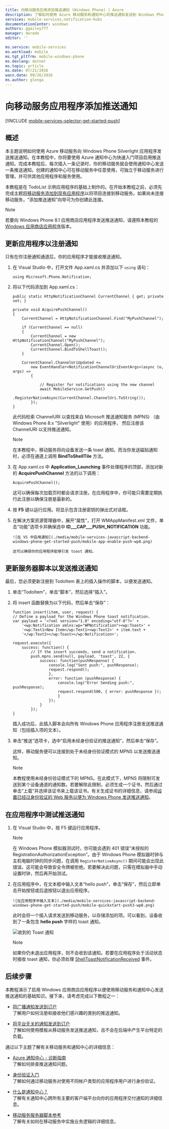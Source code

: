 ```yaml
---
title: 向移动服务应用添加推送通知 (Windows Phone) | Azure
description: 了解如何使用 Azure 移动服务和通知中心将推送通知发送到 Windows Phone 应用。
services: mobile-services,notification-hubs
documentationCenter: windows
authors: ggailey777
manager: dwrede
editor: ''

ms.service: mobile-services
ms.workload: mobile
ms.tgt_pltfrm: mobile-windows-phone
ms.devlang: dotnet
ms.topic: article
ms.date: 07/21/2016
wacn.date: 09/26/2016
ms.author: glenga
---
```


#  向移动服务应用程序添加推送通知

[!INCLUDE [mobile-services-selector-get-started-push](../../includes/mobile-services-selector-get-started-push.md)]

## 概述

本主题说明如何使用 Azure 移动服务向 Windows Phone Silverlight 应用程序发送推送通知。在本教程中，你将要使用 Azure 通知中心为快速入门项目启用推送通知。完成本教程后，每次插入一条记录时，你的移动服务就会使用通知中心发送一条推送通知。创建的通知中心可在移动服务中任意使用，可独立于移动服务进行管理，并可供其他应用程序和服务使用。

本教程是在 TodoList 示例应用程序的基础上制作的。在开始本教程之前，必须先完成主题[将移动服务添加到现有应用程序]以将项目连接到移动服务。如果尚未连接移动服务，“添加推送通知”向导可为你创建此连接。

>[!NOTE]
>若要向 Windows Phone 8.1 应用商店应用程序发送推送通知，请遵照本教程的 [Windows 应用商店应用程序](./mobile-services-javascript-backend-windows-universal-dotnet-get-started-push.md)版本。

## <a id="update-app"></a>更新应用程序以注册通知

只有在你注册通知通道后，你的应用程序才能接收推送通知。

1. 在 Visual Studio 中，打开文件 App.xaml.cs 并添加以下 `using` 语句：

    ```
    using Microsoft.Phone.Notification;
    ```

3. 将以下代码添加到 App.xaml.cs：

    ```
    public static HttpNotificationChannel CurrentChannel { get; private set; }

    private void AcquirePushChannel()
    {
        CurrentChannel = HttpNotificationChannel.Find("MyPushChannel");

        if (CurrentChannel == null)
        {
            CurrentChannel = new HttpNotificationChannel("MyPushChannel");
            CurrentChannel.Open();
            CurrentChannel.BindToShellToast();
        }

        CurrentChannel.ChannelUriUpdated +=
            new EventHandler<NotificationChannelUriEventArgs>(async (o, args) =>
            {

                // Register for notifications using the new channel
                await MobileService.GetPush()
                    .RegisterNativeAsync(CurrentChannel.ChannelUri.ToString());
            });
    }
    ```

    此代码检索 ChannelURI 以查找来自 Microsoft 推送通知服务 (MPNS) （由 Windows Phone 8.x "Silverlight" 使用）的应用程序， 然后注册该 ChannelURI 以支持推送通知。

    >[!NOTE]
    >在本教程中，移动服务将向设备发送一条 toast 通知。而当你发送磁贴通知时，必须在通道上调用 **BindToShellTile** 方法。

3. 在 App.xaml.cs 中 **Application\_Launching** 事件处理程序的顶部，添加对新的 **AcquirePushChannel** 方法的以下调用：

    ```
    AcquirePushChannel();
    ```

    这可以确保每次加载页时都会请求注册。在应用程序中，你可能只需要定期执行此注册以确保注册是最新的。

5. 按 **F5** 键以运行应用。将显示包含注册密钥的弹出式对话框。

5. 在解决方案资源管理器中，展开“属性”，打开 WMAppManifest.xml 文件，单击“功能”选项卡并确保选中 **ID\_\_\_CAP\_\_\_PUSH\_NOTIFICATION** 功能。

       ![在 VS 中启用通知](./media/mobile-services-javascript-backend-windows-phone-get-started-push/mobile-app-enable-push-wp8.png)

       这可以确保你的应用程序能够引发 toast 通知。

## <a id="update-scripts"></a>更新服务器脚本以发送推送通知

最后，您必须更新注册到 TodoItem 表上的插入操作的脚本，以便发送通知。

1. 单击“TodoItem”，单击“脚本”，然后选择“插入”。 

2. 将 insert 函数替换为以下代码，然后单击“保存”：

    ```
    function insert(item, user, request) {
    // Define a payload for the Windows Phone toast notification.
    var payload = '<?xml version="1.0" encoding="utf-8"?>' +
        '<wp:Notification xmlns:wp="WPNotification"><wp:Toast>' +
        '<wp:Text1>New Item</wp:Text1><wp:Text2>' + item.text + 
        '</wp:Text2></wp:Toast></wp:Notification>';

    request.execute({
        success: function() {
            // If the insert succeeds, send a notification.
            push.mpns.send(null, payload, 'toast', 22, {
                success: function(pushResponse) {
                    console.log("Sent push:", pushResponse);
                    request.respond();
                    },              
                    error: function (pushResponse) {
                        console.log("Error Sending push:", pushResponse);
                        request.respond(500, { error: pushResponse });
                        }
                    });
                }
            });      
    }
    ```

    插入成功后，此插入脚本会向所有 Windows Phone 应用程序注册发送推送通知（包括插入项的文本）。

3. 单击“推送”选项卡，选中“启用未经身份验证的推送通知”，然后单击“保存”。

    这样，移动服务便可以连接到处于未经身份验证模式的 MPNS 以发送推送通知。

    >[!NOTE]
    >本教程使用未经身份验证模式下的 MPNS。在此模式下，MPNS 将限制可发送到某个设备通道的通知数。若要解除此限制，必须生成一个证书，然后通过单击“上载”并选择该证书来上载该证书。有关生成证书的详细信息，请参阅[设置已经过身份验证的 Web 服务以便为 Windows Phone 发送推送通知]。

## <a id="test"></a>在应用程序中测试推送通知

1. 在 Visual Studio 中，按 F5 键运行应用程序。

    >[!NOTE]
    >在 Windows Phone 模拟器测试时，你可能会遇到 401 错误“未授权的 RegistrationAuthorizationException”。由于 Windows Phone 模拟器时钟与主机电脑时钟的同步问题，在调用 `RegisterNativeAsync()` 期间可能会出现此错误。这可能会导致安全令牌被拒绝。若要解决此问题，只需在模拟器中手动设置时钟，然后再开始测试。

5. 在应用程序中，在文本框中输入文本“hello push”，单击“保存”，然后立即单击开始按钮或后退按钮以退出应用程序。

       ![在应用程序中输入文本](./media/mobile-services-javascript-backend-windows-phone-get-started-push/mobile-quickstart-push3-wp8.png)

      此时会将一个插入请求发送到移动服务，以存储添加的项。可以看到，设备收到了一条包含 **hello push** 字样的 toast 通知。

    ![收到的 Toast 通知](./media/mobile-services-javascript-backend-windows-phone-get-started-push/mobile-quickstart-push5-wp8.png)

   >[!NOTE]
   >如果你仍未退出应用程序，则不会收到该通知。若要在应用程序处于活动状态时接收 toast 通知，你必须处理 [ShellToastNotificationReceived](http://msdn.microsoft.com/zh-cn/library/windowsphone/develop/microsoft.phone.notification.httpnotificationchannel.shelltoastnotificationreceived.aspx) 事件。

##  <a name="next-steps"></a>后续步骤

本教程演示了启用 Windows 应用商店应用程序以便使用移动服务和通知中心发送推送通知的基础知识。接下来，请考虑完成以下教程之一：

+ [将广播通知发送到订户](../notification-hubs/notification-hubs-windows-phone-push-xplat-segmented-mpns-notification.md)
    <br/>了解用户如何注册和接收他们感兴趣的类别的推送通知。

+ [将平台无关的通知发送到订户](../notification-hubs/notification-hubs-aspnet-cross-platform-notification.md)
    <br/>了解如何使用模板从移动服务发送推送通知，且不会在后端中产生平台特定的负载。

通过以下主题了解有关移动服务和通知中心的详细信息：

* [Azure 通知中心 - 诊断指南](../notification-hubs/notification-hubs-push-notification-fixer.md)
    <br/>了解如何排查推送通知问题。

* [身份验证入门]
  <br/>了解如何通过移动服务对使用不同帐户类型的应用程序用户进行身份验证。

* [什么是通知中心？]
  <br/>了解有关通知中心跨所有主要的客户端平台向你的应用程序交付通知的详细信息。

* [移动服务服务器脚本参考]
  <br/>了解有关如何在移动服务中实施业务逻辑的详细信息。

<!-- Anchors. -->

<!-- Images. -->

<!-- URLs. -->

[Submit an app page]: http://go.microsoft.com/fwlink/p/?LinkID=266582
[My Applications]: http://go.microsoft.com/fwlink/p/?LinkId=262039
[Live SDK for Windows]: http://go.microsoft.com/fwlink/p/?LinkId=262253
[将移动服务添加到现有应用程序]: ./mobile-services-windows-phone-get-started-data.md
[身份验证入门]: ./mobile-services-windows-phone-get-started-users.md

[设置已经过身份验证的 Web 服务以便为 Windows Phone 发送推送通知]: http://msdn.microsoft.com/zh-cn/library/windowsphone/develop/ff941099(v=vs.105).aspx

[移动服务服务器脚本参考]: ./mobile-services-how-to-use-server-scripts.md
[移动服务 .NET 操作方法概念性参考]: /documentation/articles/mobile-services-windows-dotnet-how-to-use-client-library/

[什么是通知中心？]: ../notification-hubs/notification-hubs-push-notification-overview.md

<!---HONumber=Mooncake_0118_2016-->